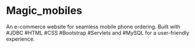 # Magic_mobiles
An e-commerce website for seamless mobile phone ordering. Built with #JDBC #HTML #CSS #Bootstrap #Servlets  and #MySQL for a user-friendly experience.
